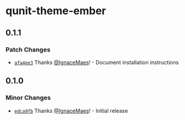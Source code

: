 # qunit-theme-ember

## 0.1.1

### Patch Changes

- [`afa4ee3`](https://github.com/IgnaceMaes/qunit-theme-ember/commit/afa4ee3860be46063b018b2c8be0373f85954eea) Thanks [@IgnaceMaes](https://github.com/IgnaceMaes)! - Document installation instructions

## 0.1.0

### Minor Changes

- [`edca9fb`](https://github.com/IgnaceMaes/qunit-theme-ember/commit/edca9fbd94883e84ab3f900122c0d5d06a31400a) Thanks [@IgnaceMaes](https://github.com/IgnaceMaes)! - Initial release
